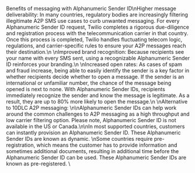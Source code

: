 Benefits of messaging with Alphanumeric Sender ID\nHigher message deliverability: In many countries, regulatory bodies are increasingly filtering illegitimate A2P SMS use cases to curb unwanted messaging. For every Alphanumeric Sender ID request, Twilio completes a rigorous due-diligence and registration process with the telecommunication carrier in that country. Once this process is completed, Twilio handles fluctuating telecom logic, regulations, and carrier-specific rules to ensure your A2P messages reach their destination.\n  \nImproved brand recognition: Because recipients see your name with every SMS sent, using a recognizable Alphanumeric Sender ID reinforces your branding.\n  \nIncreased open rates: As cases of spam and fraud increase, being able to easily identify the sender is a key factor in whether recipients decide whether to open a message. If the sender is an international or unfamiliar number, the chance of the message being opened is next to none. With Alphanumeric Sender IDs, recipients immediately recognize the sender and know the message is legitimate. As a result, they are up to 80% more likely to open the message.\n \nAlternative to 10DLC A2P messaging: \n\nAlphanumeric Sender IDs can help work around the common challenges to A2P messaging as a high throughput and low carrier filtering option. Please note, Alphanumeric Sender ID is not available in the US or Canada.\n\nIn most supported countries, customers can instantly provision an Alphanumeric Sender ID. These Alphanumeric Sender IDs are known as  dynamic. \nSome countries require pre-registration, which means the customer has to provide information and sometimes additional documents, resulting in additional time before the Alphanumeric Sender ID can be used. These Alphanumeric Sender IDs are known as  pre-registered. \